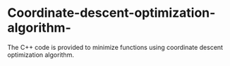 # Coordinate-descent-optimization-algorithm-
The C++ code is provided to minimize functions using coordinate descent optimization algorithm.

